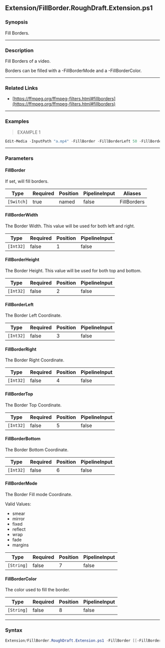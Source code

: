 Extension/FillBorder.RoughDraft.Extension.ps1
---------------------------------------------




### Synopsis
Fill Borders.



---


### Description

Fill Borders of a video.

Borders can be filled with a -FillBorderMode and a -FillBorderColor.



---


### Related Links
* [https://ffmpeg.org/ffmpeg-filters.html#fillborders](https://ffmpeg.org/ffmpeg-filters.html#fillborders)





---


### Examples
> EXAMPLE 1

```PowerShell
Edit-Media -InputPath "a.mp4" -FillBorder -FillBorderLeft 50 -FillBorderRight 50 -FillBorderTop 40 -FillBorderBottom 40 -FillBorderMode Reflect
```


---


### Parameters
#### **FillBorder**

If set, will fill borders.






|Type      |Required|Position|PipelineInput|Aliases    |
|----------|--------|--------|-------------|-----------|
|`[Switch]`|true    |named   |false        |FillBorders|



#### **FillBorderWidth**

The Border Width.  This value will be used for both left and right.






|Type     |Required|Position|PipelineInput|
|---------|--------|--------|-------------|
|`[Int32]`|false   |1       |false        |



#### **FillBorderHeight**

The Border Height.  This value will be used for both top and bottom.






|Type     |Required|Position|PipelineInput|
|---------|--------|--------|-------------|
|`[Int32]`|false   |2       |false        |



#### **FillBorderLeft**

The Border Left Coordinate.






|Type     |Required|Position|PipelineInput|
|---------|--------|--------|-------------|
|`[Int32]`|false   |3       |false        |



#### **FillBorderRight**

The Border Right Coordinate.






|Type     |Required|Position|PipelineInput|
|---------|--------|--------|-------------|
|`[Int32]`|false   |4       |false        |



#### **FillBorderTop**

The Border Top Coordinate.






|Type     |Required|Position|PipelineInput|
|---------|--------|--------|-------------|
|`[Int32]`|false   |5       |false        |



#### **FillBorderBottom**

The Border Bottom Coordinate.






|Type     |Required|Position|PipelineInput|
|---------|--------|--------|-------------|
|`[Int32]`|false   |6       |false        |



#### **FillBorderMode**

The Border Fill mode Coordinate.



Valid Values:

* smear
* mirror
* fixed
* reflect
* wrap
* fade
* margins






|Type      |Required|Position|PipelineInput|
|----------|--------|--------|-------------|
|`[String]`|false   |7       |false        |



#### **FillBorderColor**

The color used to fill the border.






|Type      |Required|Position|PipelineInput|
|----------|--------|--------|-------------|
|`[String]`|false   |8       |false        |





---


### Syntax
```PowerShell
Extension/FillBorder.RoughDraft.Extension.ps1 -FillBorder [[-FillBorderWidth] <Int32>] [[-FillBorderHeight] <Int32>] [[-FillBorderLeft] <Int32>] [[-FillBorderRight] <Int32>] [[-FillBorderTop] <Int32>] [[-FillBorderBottom] <Int32>] [[-FillBorderMode] <String>] [[-FillBorderColor] <String>] [<CommonParameters>]
```
